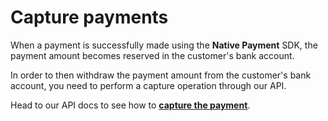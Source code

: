 # Capture payments

When a payment is successfully made using the **Native Payment** SDK, the payment amount becomes reserved in the customer's bank account. 

In order to then withdraw the payment amount from the customer's bank account, you need to perform a capture operation through our API.

Head to our API docs to see how to **[capture the payment](./api.html#capture-payment)**.

